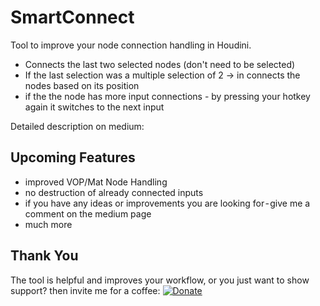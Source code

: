 # SmartConnect
 
Tool to improve your node connection handling in Houdini.

* Connects the last two selected nodes (don't need to be selected)
* If the last selection was a multiple selection of 2 -> in connects the nodes based on its position
* if the the node has more input connections - by pressing your hotkey again it switches to the next input

Detailed description on medium:


## Upcoming Features

* improved VOP/Mat Node Handling
* no destruction of already connected inputs
* if you have any ideas or improvements you are looking for - give me a comment on the medium page
* much more

## Thank You
The tool is helpful and improves your workflow, or you just want to show support? then invite me for a coffee:
[![Donate](https://img.shields.io/badge/Donate-PayPal-green.svg)](https://www.paypal.com/cgi-bin/webscr?cmd=_s-xclick&hosted_button_id=BVTD4TBAZND2J&source=url)

